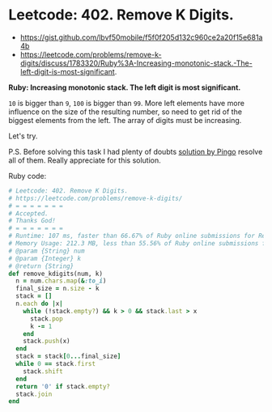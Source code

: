 # Leetcode: 402. Remove K Digits.

- https://gist.github.com/lbvf50mobile/f5f0f205d132c960ce2a20f15e681a4b
- https://leetcode.com/problems/remove-k-digits/discuss/1783320/Ruby%3A-Increasing-monotonic-stack.-The-left-digit-is-most-significant. 
 
**Ruby: Increasing monotonic stack. The left digit is most significant.**

`10` is bigger than `9`, `100` is bigger than `99`. More left elements have more influence on the size of the resulting number, so need to get rid of the biggest elements from the left. The array of digits must be increasing.

Let's try.

P.S. Before solving this task I had plenty of doubts [solution by Pingo](https://leetcode.com/problems/remove-k-digits/discuss/88678/Two-algorithms-with-detailed-explaination) resolve all of them. Really appreciate for this solution.

Ruby code:
```Ruby
# Leetcode: 402. Remove K Digits.
# https://leetcode.com/problems/remove-k-digits/
# = = = = = = =
# Accepted.
# Thanks God!
# = = = = = = =
# Runtime: 107 ms, faster than 66.67% of Ruby online submissions for Remove K Digits.
# Memory Usage: 212.3 MB, less than 55.56% of Ruby online submissions for Remove K Digits.
# @param {String} num
# @param {Integer} k
# @return {String}
def remove_kdigits(num, k)
  n = num.chars.map(&:to_i)
  final_size = n.size - k
  stack = []
  n.each do |x|
    while (!stack.empty?) && k > 0 && stack.last > x
      stack.pop
      k -= 1
    end
    stack.push(x)
  end
  stack = stack[0...final_size]
  while 0 == stack.first
    stack.shift
  end
  return '0' if stack.empty?
  stack.join
end
```
